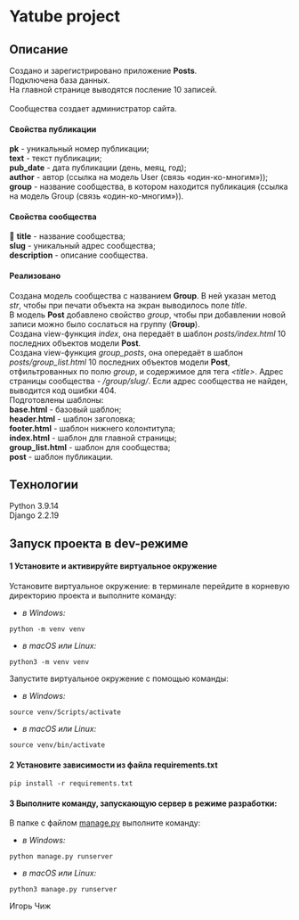 <h1 class="code-line" data-line-start=0 data-line-end=1 ><a id="Yatube_project_0"></a>Yatube project</h1>
<h2 class="code-line" data-line-start=2 data-line-end=3 ><a id="_2"></a>Описание</h2>
<p class="has-line-data" data-line-start="3" data-line-end="9">Создано и зарегистрировано приложение <strong>Posts</strong>.<br>
Подключена база данных.<br>
На главной странице выводятся посление 10 записей.<br>
<br>
Сообщества создает администратор сайта.<br>
<h4 class="code-line" data-line-start=10 data-line-end=11 ><a id="__10"></a>Свойства публикации</h4>
<p class="has-line-data" data-line-start="11" data-line-end="16"> <strong>pk</strong> - уникальный номер публикации;<br>
<strong>text</strong> - текст публикации;<br>
<strong>pub_date</strong> - дата публикации (день, меяц, год);<br>
<strong>author</strong> - автор (ссылка на модель User (связь «один-ко-многим»));<br>
<strong>group</strong> - название сообщества, в котором находится публикация (ссылка на модель Group (связь «один-ко-многим»)).</p>
<h4 class="code-line" data-line-start=17 data-line-end=18 ><a id="__17"></a>Свойства сообщества</h4>
<p class="has-line-data" data-line-start="18" data-line-end="21">👥  <strong>title</strong> - название сообщества;<br>
<strong>slug</strong> - уникальный адрес сообщества;<br>
<strong>description</strong> - описание сообщества.</p>
<h4 class="code-line" data-line-start=22 data-line-end=23 ><a id="_22"></a>Реализовано</h4>
<p class="has-line-data" data-line-start="23" data-line-end="34">Создана модель сообщества с названием <strong>Group</strong>. В ней указан метод <em>str</em>, чтобы при печати объекта на экран выводилось поле <em>title</em>.<br>
В модель <strong>Post</strong> добавлено свойство <em>group</em>, чтобы при добавлении новой записи можно было сослаться на группу (<strong>Group</strong>).<br>
Создана view-функция <em>index</em>, она передаёт в шаблон <em>posts/index.html</em>  10 последних объектов модели <strong>Post</strong>.<br>
Создана view-функция <em>group_posts</em>, она опередаёт в шаблон <em>posts/group_list.html</em> 10 последних объектов модели <strong>Post</strong>, отфильтрованных по полю <em>group</em>, и содержимое для тега <em>&lt;title&gt;</em>. Адрес страницы сообщества - <em>/group/slug/</em>. Если адрес сообщества не найден, выводится код ошибки 404.<br>
Подготовлены шаблоны:<br>
<strong>base.html</strong> - базовый шаблон;<br>
<strong>header.html</strong> - шаблон заголовка;<br>
<strong>footer.html</strong> - шаблон нижнего колонтитула;<br>
<strong>index.html</strong> - шаблон для главной страницы;<br>
<strong>group_list.html</strong> - шаблон для сообщества;<br>
<strong>post</strong> - шаблон публикации.</p>
<h2 class="code-line" data-line-start=35 data-line-end=36 ><a id="_35"></a>Технологии</h2>
<p class="has-line-data" data-line-start="36" data-line-end="38">Python 3.9.14<br>
 Django 2.2.19</p>
<h2 class="code-line" data-line-start=39 data-line-end=40 ><a id="___dev_39"></a>Запуск проекта в dev-режиме</h2>
<h4 class="code-line" data-line-start=40 data-line-end=41 ><a id="1______40"></a>1️ Установите и активируйте виртуальное окружение</h4>
<p class="has-line-data" data-line-start="41" data-line-end="42">Установите виртуальное окружение: в терминале перейдите в корневую директорию проекта и выполните команду:</p>
<ul>
<li class="has-line-data" data-line-start="42" data-line-end="43"><em>в Windows:</em></li>
</ul>
<pre><code class="has-line-data" data-line-start="44" data-line-end="46">python -m venv venv
</code></pre>
<ul>
<li class="has-line-data" data-line-start="46" data-line-end="47"><em>в macOS или Linux:</em></li>
</ul>
<pre><code class="has-line-data" data-line-start="48" data-line-end="50">python3 -m venv venv
</code></pre>
<p class="has-line-data" data-line-start="50" data-line-end="51">Запустите виртуальное окружение с помощью команды:</p>
<ul>
<li class="has-line-data" data-line-start="51" data-line-end="52"><em>в Windows:</em></li>
</ul>
<pre><code class="has-line-data" data-line-start="53" data-line-end="55">source venv/Scripts/activate
</code></pre>
<ul>
<li class="has-line-data" data-line-start="55" data-line-end="56"><em>в macOS или Linux:</em></li>
</ul>
<pre><code class="has-line-data" data-line-start="57" data-line-end="59">source venv/bin/activate
</code></pre>
<h4 class="code-line" data-line-start=59 data-line-end=60 ><a id="2_____requirementstxt_59"></a>2️ Установите зависимости из файла requirements.txt</h4>
<pre><code class="has-line-data" data-line-start="61" data-line-end="63">pip install -r requirements.txt
</code></pre>
<h4 class="code-line" data-line-start=63 data-line-end=64 ><a id="3________63"></a>3️ Выполните команду, запускающую сервер в режиме разработки:</h4>
<p class="has-line-data" data-line-start="64" data-line-end="65">В папке с файлом <a href="http://manage.py">manage.py</a> выполните команду:</p>
<ul>
<li class="has-line-data" data-line-start="65" data-line-end="66"><em>в Windows:</em></li>
</ul>
<pre><code class="has-line-data" data-line-start="67" data-line-end="69">python manage.py runserver
</code></pre>
<ul>
<li class="has-line-data" data-line-start="69" data-line-end="70"><em>в macOS или Linux:</em></li>
</ul>
<pre><code class="has-line-data" data-line-start="71" data-line-end="73">python3 manage.py runserver
</code></pre>
Игорь Чиж
